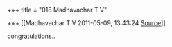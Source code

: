 +++
title = "018 Madhavachar T V"

+++
[[Madhavachar T V	2011-05-09, 13:43:24 [Source](https://groups.google.com/g/bvparishat/c/7XmHey9VSSo)]]



congratulations..

  

